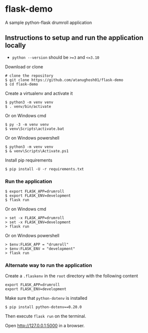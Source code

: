 # flask-demo

A sample python-flask drumroll application

## Instructions to setup and run the application locally

- `python --version` should be `>=3` and `<=3.10`

Download or clone

    # clone the repository
    $ git clone https://github.com/atanughosh01/flask-demo
    $ cd flask-demo

Create a virtualenv and activate it

    $ python3 -m venv venv
    $ . venv/bin/activate

Or on Windows cmd

    $ py -3 -m venv venv
    $ venv\Scripts\activate.bat

Or on Windows powershell

    $ python3 -m venv venv
    $ & venv\Scripts\Activate.ps1

Install pip requirements

    $ pip install -U -r requirements.txt


### Run the application

    $ export FLASK_APP=drumroll
    $ export FLASK_ENV=development
    $ flask run

Or on Windows cmd

    > set -x FLASK_APP=drumroll
    > set -x FLASK_ENV=development
    > flask run

Or on Windows powershell

    > $env:FLASK_APP = "drumroll"
    > $env:FLASK_ENV = "development"
    > flask run

### Alternate way to run the application

Create a `.flaskenv` in the `root` directory with the following content

    export FLASK_APP=drumroll
    export FLASK_ENV=development

Make sure that `python-dotenv` is installed
    
    $ pip install python-dotenv==0.20.0

Then execute `flask run` on the terminal.

Open http://127.0.0.1:5000 in a browser.

